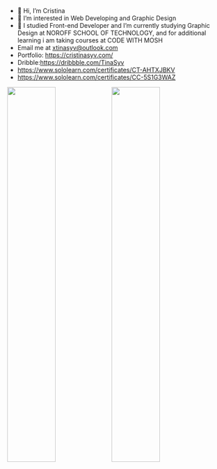 - 👋 Hi, I’m Cristina
- 👀 I’m interested in Web Developing and Graphic Design
- 🌱 I studied Front-end Developer and I’m currently studying Graphic Design at NOROFF SCHOOL OF TECHNOLOGY, and for additional learning i am taking courses at CODE WITH MOSH 
- Email me at xtinasyv@outlook.com
- Portfolio: https://cristinasyv.com/
- Dribble:https://dribbble.com/TinaSyv
- https://www.sololearn.com/certificates/CT-AHTXJBKV
- https://www.sololearn.com/certificates/CC-5S1G3WAZ

<img align="left" width="47%" src="https://github-readme-stats.vercel.app/api?username=khintin&theme=dark&show_icons=true"/>
<img align="left" width="47%"  src="https://github-readme-stats.vercel.app/api/top-langs/?username=khintin&layout=compact"/>


